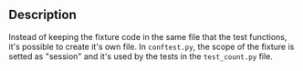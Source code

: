 ## Description
Instead of keeping the fixture code in the same file that the test functions, it's 
possible to create it's own file. In `conftest.py`, the scope of the fixture is 
setted as "session" and it's used by the tests in the `test_count.py` file.